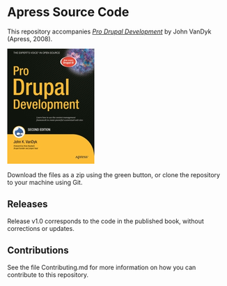 # Apress Source Code

This repository accompanies [*Pro Drupal Development*](http://www.apress.com/9781430209898) by John VanDyk (Apress, 2008).

![Cover image](9781430209898.jpg)

Download the files as a zip using the green button, or clone the repository to your machine using Git.

## Releases

Release v1.0 corresponds to the code in the published book, without corrections or updates.

## Contributions

See the file Contributing.md for more information on how you can contribute to this repository.
